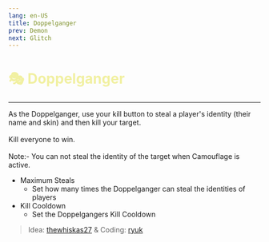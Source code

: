 ```yaml
---
lang: en-US
title: Doppelganger
prev: Demon
next: Glitch
---
```


# <font color=#f1f0a1>🎭 <b>Doppelganger</b></font> <Badge text="Killing" type="tip" vertical="middle"/>
---

As the Doppelganger, use your kill button to steal a player's identity (their name and skin) and then kill your target.<br><br>
Kill everyone to win.<br><br>
Note:- You can not steal the identity of the target when Camouflage is active.
* Maximum Steals
  * Set how many times the Doppelganger can steal the identities of players
* Kill Cooldown
  * Set the Doppelgangers Kill Cooldown

> Idea: [thewhiskas27](#) & Coding: [ryuk](#)